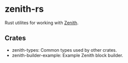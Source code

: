 # zenith-rs

Rust utilites for working with [Zenith](https://github.com/init4tech/zenith).

## Crates

- zenith-types: Common types used by other crates.
- zenith-builder-example: Example Zenith block builder.
